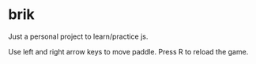 # brik

Just a personal project to learn/practice js.

Use left and right arrow keys to move paddle.
Press R to reload the game.

